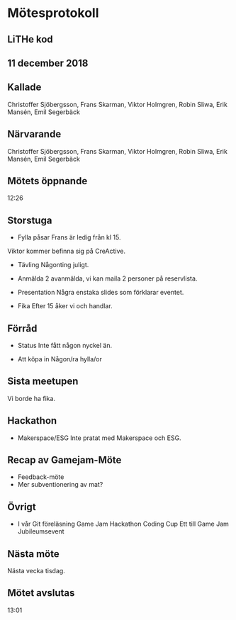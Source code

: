 # Mötesprotokoll

## LiTHe kod

## 11 december 2018

## Kallade
Christoffer Sjöbergsson, Frans Skarman, Viktor Holmgren, Robin Sliwa, Erik Mansén, Emil Segerbäck

## Närvarande
Christoffer Sjöbergsson, Frans Skarman, Viktor Holmgren, Robin Sliwa, Erik Mansén, Emil Segerbäck

## Mötets öppnande
12:26

## Storstuga

- Fylla påsar
Frans är ledig från kl 15.

Viktor kommer befinna sig på CreActive.

- Tävling
Någonting juligt.

- Anmälda
2 avanmälda, vi kan maila 2 personer på reservlista.

- Presentation
Några enstaka slides som förklarar eventet.

- Fika
Efter 15 åker vi och handlar.

## Förråd

- Status
Inte fått någon nyckel än.

- Att köpa in
Någon/ra hylla/or

## Sista meetupen
Vi borde ha fika.

## Hackathon

- Makerspace/ESG
Inte pratat med Makerspace och ESG.

## Recap av Gamejam-Möte

- Feedback-möte
- Mer subventionering av mat?

## Övrigt
- I vår
Git föreläsning
Game Jam
Hackathon
Coding Cup
Ett till Game Jam
Jubileumsevent

## Nästa möte
Nästa vecka tisdag.

## Mötet avslutas
13:01

